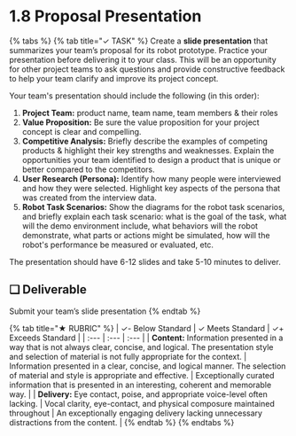 # 1.8 Proposal Presentation

{% tabs %}
{% tab title="✓ TASK" %}
Create a **slide presentation** that summarizes your team’s proposal for its robot prototype. Practice your presentation before delivering it to your class. This will be an opportunity for other project teams to ask questions and provide constructive feedback to help your team clarify and improve its project concept.

Your team's presentation should include the following \(in this order\):

1. **Project Team:** product name, team name, team members & their roles
2. **Value Proposition:** Be sure the value proposition for your project concept is clear and compelling.
3. **Competitive Analysis:** Briefly describe the examples of competing products & highlight their key strengths and weaknesses. Explain the opportunities your team identified to design a product that is unique or better compared to the competitors.
4. **User Research \(Persona\):** Identify how many people were interviewed and how they were selected. Highlight key aspects of the persona that was created from the interview data.
5. **Robot Task Scenarios:** Show the diagrams for the robot task scenarios, and briefly explain each task scenario:  what is the goal of the task, what will the demo environment include, what behaviors will the robot demonstrate, what parts or actions might be simulated, how will the robot's performance be measured or evaluated, etc.

The presentation should have 6-12 slides and take 5-10 minutes to deliver.

## **❏ Deliverable**

Submit your team’s slide presentation
{% endtab %}

{% tab title="★ RUBRIC" %}
| ✓- Below Standard | ✓ Meets Standard | ✓+ Exceeds Standard |
| :--- | :--- | :--- |
| **Content:** Information presented in a way that is not always clear, concise, and logical. The presentation style and selection of material is not fully appropriate for the context. | Information presented in a clear, concise, and logical manner. The selection of material and style is appropriate and effective. | Exceptionally curated information that is presented in an interesting, coherent and memorable way. |
| **Delivery:** Eye contact, poise, and appropriate voice-level often lacking. | Vocal clarity, eye-contact, and physical composure maintained throughout | An exceptionally engaging delivery lacking unnecessary distractions from the content. |
{% endtab %}
{% endtabs %}

